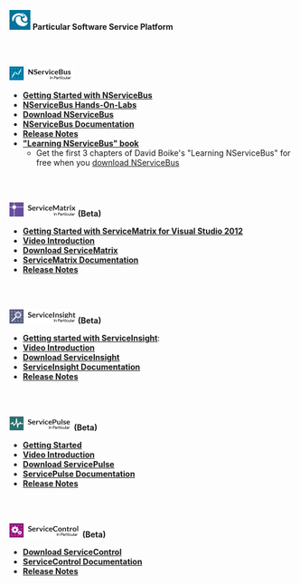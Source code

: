 <br/><br/>

![Particular Software Service Platform](logo-particular-platform.png) **Particular Software Service Platform**


<br/><br/>

![NServiceNus](logo-nsb.png)
<a name="nsb-start-here"></a>

- **[Getting Started with NServiceBus](/nservicebus/#getting-started)**
- **[NServiceBus Hands-On-Labs](http://particular.net/HandsOnLabs)**
- **[Download NServiceBus](http://particular.net/downloads)**
- **[NServiceBus Documentation](/nservicebus)**
- **[Release Notes](https://github.com/Particular/NServiceBus/releases)**
- **["Learning NServiceBus" book](http://www.packtpub.com/build-distributed-software-systems-using-dot-net-enterprise-service-bus/book)**
   - Get the first 3 chapters of David Boike's "Learning NServiceBus" for free when you [download NServiceBus](http://particular.net/downloads) 


<br/><br/>


![ServiceMatrix for Visual Studio 2012](logo-sm.png) **(Beta)**
<a name="sm-start-here"></a>


- **[Getting Started with ServiceMatrix for Visual Studio 2012](/servicematrix/getting-started)**
- **[Video Introduction](http://particular.net/ServiceMatrix)**
- **[Download ServiceMatrix](http://particular.net/downloads)**
- **[ServiceMatrix Documentation](/servicematrix)**
- **[Release Notes](https://github.com/Particular/ServiceMatrix/releases)**



<br/><br/>


![ServiceInsight](logo-si.png) **(Beta)**
<a name="si-start-here"></a>


- **[Getting started with ServiceInsight](/serviceinsight/getting-started--overview.md)**: 
- **[Video Introduction](http://particular.net/ServiceInsight)**
- **[Download ServiceInsight](http://particular.net/downloads)**
- **[ServiceInsight Documentation](/serviceinsight)** 
- **[Release Notes](https://github.com/Particular/ServiceInsight/releases)**



<br/><br/>


![ServicePulse](logo-sp.png) **(Beta)**
<a name="sp-start-here"></a>


- **[Getting Started](/servicepulse/getting-started)** 
- **[Video Introduction](http://particular.net/ServicePulse)**
- **[Download ServicePulse](http://particular.net/downloads)**
- **[ServicePulse Documentation](/servicepulse)** 
- **[Release Notes](https://github.com/Particular/ServicePulse/releases)**



<br/><br/>


![ServiceControl](logo-sc.png) **(Beta)**
<a name="sc-start-here"></a>


- **[Download ServiceControl](http://particular.net/downloads)**
- **[ServiceControl Documentation](/servicecontrol)** 
- **[Release Notes](https://github.com/Particular/ServiceControl/releases)**


